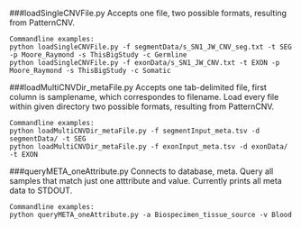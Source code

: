 ###loadSingleCNVFile.py
Accepts one file, two possible formats, resulting from PatternCNV.


    Commandline examples:
    python loadSingleCNVFile.py -f segmentData/s_SN1_JW_CNV_seg.txt -t SEG -p Moore_Raymond -s ThisBigStudy -c Germline
    python loadSingleCNVFile.py -f exonData/s_SN1_JW_CNV.txt -t EXON -p Moore_Raymond -s ThisBigStudy -c Somatic


###loadMultiCNVDir_metaFile.py
Accepts one tab-delimited file, first column is samplename, which correspondes to filename.
Load every file within given directory two possible formats, resulting from PatternCNV.

    Commandline examples:
    python loadMultiCNVDir_metaFile.py -f segmentInput_meta.tsv -d segmentData/ -t SEG
    python loadMultiCNVDir_metaFile.py -f exonInput_meta.tsv -d exonData/ -t EXON


###queryMETA_oneAttribute.py
Connects to database, meta. Query all samples that match just one atttribute and value.
Currently prints all meta data to STDOUT.

    Commandline examples:
    python queryMETA_oneAttribute.py -a Biospecimen_tissue_source -v Blood